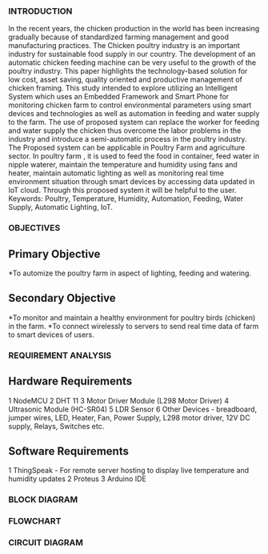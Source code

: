 ### INTRODUCTION
In the recent years, the chicken production in the world has been increasing gradually because of standardized farming management and good manufacturing practices. The Chicken poultry industry is an important industry for sustainable food supply in our country. The development of an automatic chicken feeding machine can be very useful to the growth of the poultry industry. This paper highlights the technology-based solution for low cost, asset saving, quality oriented and productive management of chicken framing. 
This study intended to explore utilizing an Intelligent System which uses an Embedded Framework and Smart Phone for monitoring chicken farm to control environmental parameters using smart devices and technologies as well as automation in feeding and water supply to the farm. The use of proposed system can replace the worker for feeding and water supply the chicken thus overcome the labor problems in the industry and introduce a semi-automatic process in the poultry industry. The Proposed system can be applicable in Poultry Farm and agriculture sector. In poultry farm , it is used to feed the food in container, feed water in nipple waterer, maintain the temperature and humidity using fans and heater, maintain automatic lighting as well as monitoring real time environment situation through smart devices by accessing data updated in IoT cloud. Through this proposed system it will be helpful to the user.
Keywords: Poultry, Temperature, Humidity, Automation, Feeding, Water Supply, Automatic Lighting, IoT.


### OBJECTIVES

## Primary Objective
*To automize the poultry farm in aspect of lighting, feeding and watering.
 
## Secondary Objective
*To monitor and maintain a healthy environment for poultry birds (chicken) in the farm.
*To connect wirelessly to servers to send real time data of farm to smart devices of users.

### REQUIREMENT ANALYSIS

## Hardware Requirements
1 NodeMCU
2 DHT 11
3 Motor Driver Module (L298 Motor Driver)
4 Ultrasonic Module (HC-SR04)
5 LDR Sensor
6 Other Devices - breadboard, jumper wires, LED, Heater, Fan, Power Supply, L298 motor driver, 12V DC supply, Relays, Switches etc.


## Software Requirements
1 ThingSpeak - For remote server hosting to display live temperature and humidity updates
2 Proteus
3 Arduino IDE

### BLOCK DIAGRAM

### FLOWCHART

### CIRCUIT DIAGRAM




